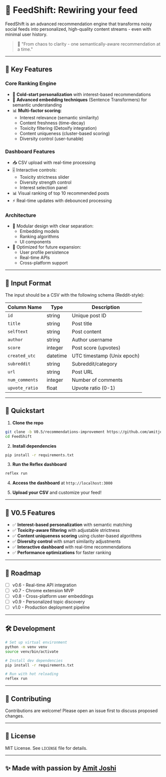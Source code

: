 # 🧠 FeedShift: Rewiring your feed

FeedShift is an advanced recommendation engine that transforms noisy social feeds into personalized, high-quality content streams - even with minimal user history.

> 🚀 "From chaos to clarity - one semantically-aware recommendation at a time."

---

## 🔧 Key Features

### Core Ranking Engine
- 🧠 **Cold-start personalization** with interest-based recommendations
- 🧪 **Advanced embedding techniques** (Sentence Transformers) for semantic understanding
- 📊 **Multi-factor scoring**:
  - Interest relevance (semantic similarity)
  - Content freshness (time-decay)
  - Toxicity filtering (Detoxify integration)
  - Content uniqueness (cluster-based scoring)
  - Diversity control (user-tunable)

### Dashboard Features
- 📥 CSV upload with real-time processing
- 🎚️ Interactive controls:
  - Toxicity strictness slider
  - Diversity strength control
  - Interest selection panel
- 📊 Visual ranking of top 10 recommended posts
- ⚡ Real-time updates with debounced processing

### Architecture
- 🧩 Modular design with clear separation:
  - Embedding models
  - Ranking algorithms
  - UI components
- 🚀 Optimized for future expansion:
  - User profile persistence
  - Real-time APIs
  - Cross-platform support

---

## 📁 Input Format

The input should be a CSV with the following schema (Reddit-style):

| Column Name | Type     | Description                         |
|-------------|----------|-------------------------------------|
| `id`        | string   | Unique post ID                      |
| `title`     | string   | Post title                          |
| `selftext`  | string   | Post content                        |
| `author`    | string   | Author username                     |
| `score`     | integer  | Post score (upvotes)                |
| `created_utc` | datetime | UTC timestamp (Unix epoch)          |
| `subreddit` | string   | Subreddit/category                  |
| `url`       | string   | Post URL                            |
| `num_comments` | integer  | Number of comments                 |
| `upvote_ratio` | float    | Upvote ratio (0-1)                  |

---

## 🚀 Quickstart

1. **Clone the repo**
```bash
git clone -b V0.5/recommendations-improvement https://github.com/amitjoshi9627/FeedShift.git
cd FeedShift
```

2. **Install dependencies**
```bash
pip install -r requirements.txt
```

3. **Run the Reflex dashboard**
```bash
reflex run
```

4. **Access the dashboard** at `http://localhost:3000`

5. **Upload your CSV** and customize your feed!

---

## 🧩 V0.5 Features

- ✅ **Interest-based personalization** with semantic matching
- ✅ **Toxicity-aware filtering** with adjustable strictness
- ✅ **Content uniqueness scoring** using cluster-based algorithms
- ✅ **Diversity control** with smart similarity adjustments
- ✅ **Interactive dashboard** with real-time recommendations
- ✅ **Performance optimizations** for faster ranking

---

## 🔮 Roadmap

* [ ] v0.6 - Real-time API integration
* [ ] v0.7 - Chrome extension MVP
* [ ] v0.8 - Cross-platform user embeddings
* [ ] v0.9 - Personalized topic discovery
* [ ] v1.0 - Production deployment pipeline

---

## 🛠️ Development

```bash
# Set up virtual environment
python -m venv venv
source venv/bin/activate

# Install dev dependencies
pip install -r requirements.txt

# Run with hot reloading
reflex run
```

---

## 🤝 Contributing

Contributions are welcome! Please open an issue first to discuss proposed changes.

---

## 📜 License

MIT License. See `LICENSE` file for details.

---

## ✨ Made with passion by [Amit Joshi](https://github.com/amitjoshi9627)

